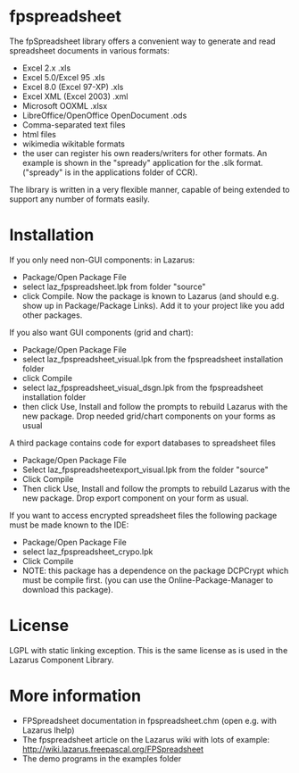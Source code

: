 fpspreadsheet
=============
The fpSpreadsheet library offers a convenient way to generate and read 
spreadsheet documents in various formats:
- Excel 2.x .xls
- Excel 5.0/Excel 95 .xls
- Excel 8.0 (Excel 97-XP) .xls
- Excel XML (Excel 2003) .xml
- Microsoft OOXML .xlsx
- LibreOffice/OpenOffice OpenDocument .ods
- Comma-separated text files 
- html files
- wikimedia wikitable formats
- the user can register his own readers/writers for other formats. An example
  is shown in the "spready" application for the .slk format.
  ("spready" is in the applications folder of CCR).

The library is written in a very flexible manner, capable of being extended to 
support any number of formats easily.


Installation
============
If you only need non-GUI components: in Lazarus: 
- Package/Open Package File 
- select laz_fpspreadsheet.lpk from folder "source"
- click Compile. 
Now the package is known to Lazarus (and should e.g. show up in Package/Package Links). 
Add it to your project like you add other packages.

If you also want GUI components (grid and chart): 
- Package/Open Package File
- select laz_fpspreadsheet_visual.lpk from the fpspreadsheet installation folder
- click Compile
- select laz_fpspreadsheet_visual_dsgn.lpk from the fpspreadsheet installation folder 
- then click Use, Install and follow the prompts to rebuild Lazarus with the new package.
Drop needed grid/chart components on your forms as usual

A third package contains code for export databases to spreadsheet files
- Package/Open Package File
- Select laz_fpspreadsheetexport_visual.lpk from the folder "source"
- Click Compile
- Then click Use, Install and follow the prompts to rebuild Lazarus with the new package.
Drop export component on your form as usual.

If you want to access encrypted spreadsheet files the following package must be made known 
to the IDE:
- Package/Open Package File
- select laz_fpspreadsheet_crypo.lpk
- Click Compile
- NOTE: this package has a dependence on the package DCPCrypt which must be compile first.
  (you can use the Online-Package-Manager to download this package).


License
=======
LGPL with static linking exception. This is the same license as is used in the Lazarus Component Library. 


More information
================
- FPSpreadsheet documentation in fpspreadsheet.chm (open e.g. with Lazarus lhelp)
- The fpspreadsheet article on the Lazarus wiki with lots of example:
  http://wiki.lazarus.freepascal.org/FPSpreadsheet
- The demo programs in the examples folder

